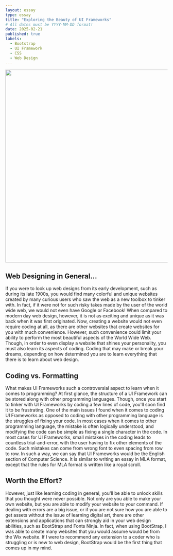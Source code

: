 ```yaml
---
layout: essay
type: essay
title: "Exploring the Beauty of UI Frameworks"
# All dates must be YYYY-MM-DD format!
date: 2025-02-21
published: true
labels:
  - Bootstrap
  - UI Framework
  - CSS
  - Web Design
---
```


<div style="display: flex; justify-content: center;">
<img width="600px" class="rounded float-start pe-4 text-center" src="https://blogger.googleusercontent.com/img/b/R29vZ2xl/AVvXsEhAb-nfH1Eh7IzfwLSFoYoSOzZ-z0XoyhM4oC-V0sVw8NYnVqjpmlWfBxEkA6SC35mhf5B5g_4FKcIP5MynSucbxe7oyyt-U-CUkPSCnOl7Men_ARd1zOcOV3oRX_-hCYhQp7Gy9VxyuKQ/s1600/FirstVersions_Google-logo.png">
</div>

## Web Designing in General...
If you were to look up web designs from its early development, such as during its late 1900s, you would find many colorful and unique websites created by many curious users who saw the web as a new toolbox to tinker with. In fact, if it were not for such risky takes made by the user of the world wide web, we would not even have Google or Facebook! When compared to modern day web design, however, it is not as exciting and unique as it was back when it was first originated. Now, creating a website would not even require coding at all, as there are other websites that create websites for you with much convenience. However, such convenience could limit your ability to perform the most beautiful aspects of the World Wide Web. Though, in order to even display a website that shines your personality, you must also learn its aspects of coding. Coding that may make or break your dreams, depending on how determined you are to learn everything that there is to learn about web design.

## Coding vs. Formatting
What makes UI Frameworks such a controversial aspect to learn when it comes to programming? At first glance, the structure of a UI Framework can be stored along with other programming languages. Though, once you start to tinker with UI Frameworks by coding a few lines of code, you'll soon find it to be frustrating. One of the main issues I found when it comes to coding UI Frameworks as opposed to coding with other programming language is the struggles of fixing your code. In most cases when it comes to other programming language, the mistake is often logically understood, and modifying the code can be simple as fixing a single character in the code. In most cases for UI Frameworks, small mistakes in the coding leads to countless trial-and-error, with the user having to fix other elements of the code. Such mistakes can come from wrong font to even spacing from row to row. In such a way, we can say that UI Frameworks would be the English section of Computer Science. It is similar to writing an essay in MLA format, except that the rules for MLA format is written like a royal scroll.

## Worth the Effort?
However, just like learning coding in general, you'll be able to unlock skills that you thought were never possible. Not only are you able to make your own website, but you are able to modify your website to your command. If dealing with errors are a big issue, or if you are not sure how you are able to get assets without the issue of learning digital art, there are other extensions and applications that can strongly aid in your web design abilities, such as BootStrap and Fonts Ninja. In fact, when using BootStrap, I was able to create many websites that you would assume would be from the Wix website. If I were to recommend any extension to a coder who is struggling or is new to web design, BootStrap would be the first thing that comes up in my mind.
